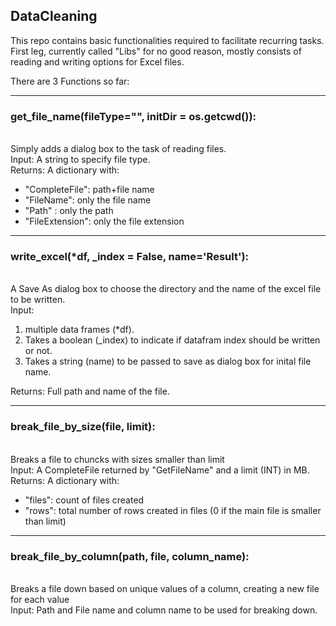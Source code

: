 <h2>DataCleaning</h2>
This repo contains basic functionalities required to facilitate recurring tasks. <br>
First leg, currently called "Libs" for no good reason, mostly consists of reading and writing options for Excel files.<br>

There are 3 Functions so far:<br>
<hr>
<h3>get_file_name(fileType="", initDir = os.getcwd()):</h3> <br>
Simply adds a dialog box to the task of reading files. <br>
  Input: A string to specify file type.<br>  
  Returns: A dictionary with:<br>
    <ul>
          <li>"CompleteFile": path+file name</li>
          <li>"FileName": only the file name</li>
          <li>"Path" : only the path</li>
          <li>"FileExtension": only the file extension</li>
    </ul>
<hr>
<h3>write_excel(*df, _index = False, name='Result'): </h3><br>
  A Save As dialog box to choose the directory and the name of the excel file to be written. <br>
  Input: <br>
  <ol>
    <li>multiple data frames (*df).</li>
    <li>Takes a boolean (_index) to indicate if datafram index should be written or not. </li>
    <li>Takes a string (name) to be passed to save as dialog box for inital file name. </li>
  </ol>
  Returns: Full path and name of the file. <br>
<hr>
<h3>break_file_by_size(file, limit): </h3><br>
Breaks a file to chuncks with sizes smaller than limit<br>
  Input: A CompleteFile returned by "GetFileName" and a limit (INT) in MB.<br>
  Returns: A dictionary with:<br>
          <ul>
              <li>"files": count of files created</li>
              <li>"rows": total number of rows created in files (0 if the main file is smaller than limit)</li>
          </ul>
<hr>
<h3>break_file_by_column(path, file, column_name): </h3><br>
Breaks a file down based on unique values of a column, creating a new file for each value<br>
  Input: Path and File name and column name to be used for breaking down.<br>
  
